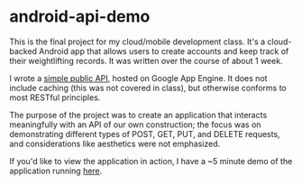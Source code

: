 # android-api-demo

This is the final project for my cloud/mobile development class. It's a cloud-backed Android app that allows users to create accounts and keep track of their weightlifting records. It was written over the course of about 1 week.

I wrote a <a href="http://seifert-mobile.appspot.com">simple public API</a>, hosted on Google App Engine. It does not include caching (this was not covered in class), but otherwise conforms to most RESTful principles.

The purpose of the project was to create an application that interacts meaningfully with an API of our own construction; the focus was on demonstrating different types of POST, GET, PUT, and DELETE requests, and considerations like aesthetics were not emphasized.

If you'd like to view the application in action, I have a ~5 minute demo of the application running <a href="http://web.engr.oregonstate.edu/~seiferjo/CS496/finalDemo.mp4">here</a>.
